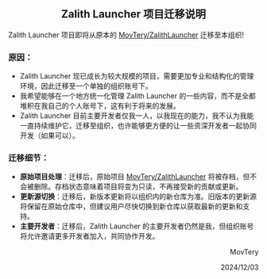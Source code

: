 <h2 align="center">Zalith Launcher 项目迁移说明</h2>

Zalith Launcher 项目即将从原本的 [MovTery/ZalithLauncher](https://github.com/MovTery/ZalithLauncher) 迁移至本组织!

### 原因：
- Zalith Launcher 现已成长为较大规模的项目，需要更加专业和结构化的管理环境，因此迁移至一个单独的组织账号下。
- 我希望能够在一个地方统一化管理 Zalith Launcher 的一些内容，而不是全都堆积在我自己的个人账号下，这有利于将来的发展。
- Zalith Launcher 目前主要开发者仅我一人，以我现在的能力，我不认为我能一直持续维护它，迁移至组织，也许能够更方便的让一些资深开发者一起协同开发（如果可以）。

### 迁移细节：  
- **原始项目处理**：迁移后，原始项目 [MovTery/ZalithLauncher](https://github.com/MovTery/ZalithLauncher) 将被存档，但不会被删除。存档状态意味着项目将变为只读，不再接受新的贡献或更新。
- **更新源切换**：迁移后，新版本更新将以组织内的新仓库为准。旧版本的更新源将保留在原始仓库中，但建议用户尽快切换到新仓库以获取最新的更新和支持。
- **主要开发者**：迁移后，Zalith Launcher 的主要开发者仍然是我，但组织账号将允许邀请更多开发者加入，共同协作开发。

<div align="end">
    <p>MovTery</p>
    <p>2024/12/03</p>
</div>